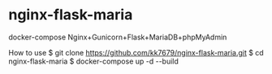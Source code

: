 # nginx-flask-maria
docker-compose
Nginx+Gunicorn+Flask+MariaDB+phpMyAdmin

How to use
$ git clone https://github.com/kk7679/nginx-flask-maria.git
$ cd nginx-flask-maria
$ docker-compose up -d --build
